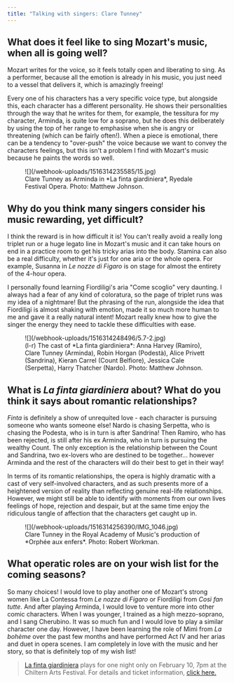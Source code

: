 ```yaml
---
title: "Talking with singers: Clare Tunney"
---
```


## What does it feel like to sing Mozart's music, when all is going well?

Mozart writes for the voice, so it feels totally open and liberating to sing. As a performer, because all the emotion is already in his music, you just need to a vessel that delivers it, which is amazingly freeing! 

Every one of his characters has a very specific voice type, but alongside this, each character has a different personality. He shows their personalities through the way that he writes for them, for example, the tessitura for my character, Arminda, is quite low for a soprano, but he does this deliberately by using the top of her range to emphasise when she is angry or threatening (which can be fairly often!). When a piece is emotional, there can be a tendency to "over-push" the voice because we want to convey the characters feelings, but this isn't a problem I find with Mozart's music because he paints the words so well.

<figure data-type="image">
![](/webhook-uploads/1516314235585/15.jpg)
<figcaption>Clare Tunney as Arminda in *La finta giardiniera*, Ryedale Festival Opera. Photo: Matthew Johnson.</figcaption>
</figure>

## Why do you think many singers consider his music rewarding, yet difficult? 

I think the reward is in how difficult it is! You can't really avoid a really long triplet run or a huge legato line in Mozart's music and it can take hours on end in a practice room to get his tricky arias into the body. Stamina can also be a real difficulty, whether it's just for one aria or the whole opera. For example, Susanna in *Le nozze di Figaro* is on stage for almost the entirety of the 4-hour opera. 

I personally found learning Fiordiligi's aria "Come scoglio" very daunting. I always had a fear of any kind of coloratura, so the page of triplet runs was my idea of a nightmare! But the phrasing of the run, alongside the idea that Fiordiligi is almost shaking with emotion, made it so much more human to me and gave it a really natural intent! Mozart really knew how to give the singer the energy they need to tackle these difficulties with ease. 

<figure data-type="image">
![](/webhook-uploads/1516314248496/5.7-2.jpg)
<figcaption>(l-r) The cast of *La finta giardiniera*: Anna Harvey (Ramiro), Clare Tunney (Arminda), Robin Horgan (Podestà), Alice Privett (Sandrina), Kieran Carrel (Count Belfiore), Jessica Cale (Serpetta), Harry Thatcher (Nardo). Photo: Matthew Johnson.</figcaption>
</figure>

##  What is *La finta giardiniera* about? What do you think it says about romantic relationships?

*Finta* is definitely a show of unrequited love - each character is pursuing someone who wants someone else!  Nardo is chasing Serpetta, who is chasing the Podesta, who is in turn is after Sandrina! Then Ramiro, who has been rejected, is still after his ex Arminda, who in turn is pursuing the wealthy Count. The only exception is the relationship between the Count and Sandrina, two ex-lovers who are destined to be together... however Arminda and the rest of the characters will do their best to get in their way!

In terms of its romantic relationships, the opera is highly dramatic with a cast of very self-involved characters, and as such presents more of a heightened version of reality than reflecting genuine real-life relationships. However, we might still be able to identify with moments from our own lives feelings of hope, rejection and despair, but at the same time enjoy the ridiculous tangle of affection that the characters get caught up in.

<figure data-type="image">
![](/webhook-uploads/1516314256390/IMG_1046.jpg)
<figcaption>Clare Tunney in the Royal Academy of Music's production of *Orphée aux enfers*. Photo: Robert Workman.</figcaption>
</figure>

## What operatic roles are on your wish list for the coming seasons?

So many choices! I would love to play another one of Mozart's strong women like La Contessa from *Le nozze di Figaro* or Fiordiligi from *Così fan tutte*. And after playing Arminda, I would love to venture more into other comic characters. When I was younger, I trained as a high mezzo-soprano, and I sang Cherubino. It was so much fun and I would love to play a similar character one day. However, I have been learning the role of Mimì from *La bohème* over the past few months and have performed Act IV and her arias and duet in opera scenes. I am completely in love with the music and her story, so that is definitely top of my wish list!

>[La finta giardiniera](https://chilternarts.com/event/mozart-garden-disguises-la-finta-giardiniera-opera/) plays for one night only on February 10, 7pm at the Chiltern Arts Festival. For details and ticket information, [click here.](https://chilternarts.com/event/mozart-garden-disguises-la-finta-giardiniera-opera/)
